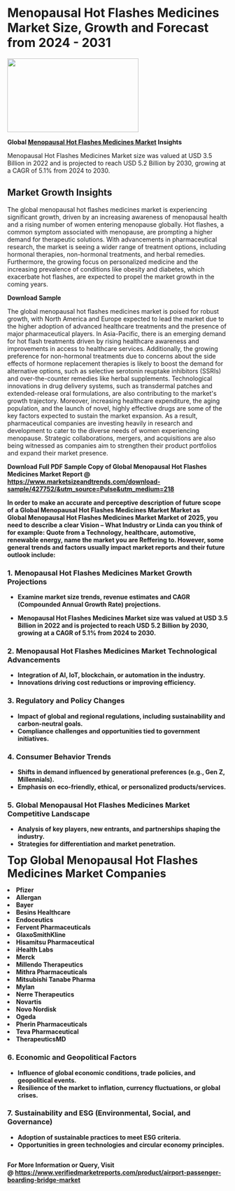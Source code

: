 <H1>Menopausal Hot Flashes Medicines Market Size, Growth and Forecast from 2024 - 2031</H1><img class="aligncenter size-medium wp-image-584254" src="https://thirdeyenews.in/wp-content/uploads/2024/09/Global-Market-Research-300x168.jpeg" alt="" width="300" height="168" /><p><strong>Global&nbsp;<a href="https://www.marketsizeandtrends.com/download-sample/427752/&amp;utm_source=Pulse&amp;utm_medium=218">Menopausal Hot Flashes Medicines Market</a> Insights</strong></p><p>Menopausal Hot Flashes Medicines Market size was valued at USD 3.5 Billion in 2022 and is projected to reach USD 5.2 Billion by 2030, growing at a CAGR of 5.1% from 2024 to 2030.</p><p><h2>Market Growth Insights</h2> <p>The global menopausal hot flashes medicines market is experiencing significant growth, driven by an increasing awareness of menopausal health and a rising number of women entering menopause globally. Hot flashes, a common symptom associated with menopause, are prompting a higher demand for therapeutic solutions. With advancements in pharmaceutical research, the market is seeing a wider range of treatment options, including hormonal therapies, non-hormonal treatments, and herbal remedies. Furthermore, the growing focus on personalized medicine and the increasing prevalence of conditions like obesity and diabetes, which exacerbate hot flashes, are expected to propel the market growth in the coming years.</p> <p><strong>Download Sample</strong></p> <p>The global menopausal hot flashes medicines market is poised for robust growth, with North America and Europe expected to lead the market due to the higher adoption of advanced healthcare treatments and the presence of major pharmaceutical players. In Asia-Pacific, there is an emerging demand for hot flash treatments driven by rising healthcare awareness and improvements in access to healthcare services. Additionally, the growing preference for non-hormonal treatments due to concerns about the side effects of hormone replacement therapies is likely to boost the demand for alternative options, such as selective serotonin reuptake inhibitors (SSRIs) and over-the-counter remedies like herbal supplements. Technological innovations in drug delivery systems, such as transdermal patches and extended-release oral formulations, are also contributing to the market's growth trajectory. Moreover, increasing healthcare expenditure, the aging population, and the launch of novel, highly effective drugs are some of the key factors expected to sustain the market expansion. As a result, pharmaceutical companies are investing heavily in research and development to cater to the diverse needs of women experiencing menopause. Strategic collaborations, mergers, and acquisitions are also being witnessed as companies aim to strengthen their product portfolios and expand their market presence. <p><strong></p><p><span class=""><strong>Download Full PDF Sample Copy of Global Menopausal Hot Flashes Medicines Market Report</strong> @ <a href="https://www.marketsizeandtrends.com/download-sample/427752/&amp;utm_source=Pulse&amp;utm_medium=218" target="_blank">https://www.marketsizeandtrends.com/download-sample/427752/&amp;utm_source=Pulse&amp;utm_medium=218</a></span></p><p>In order to make an accurate and perceptive description of future scope of a Global&nbsp;Menopausal Hot Flashes Medicines Market Market as Global&nbsp;Menopausal Hot Flashes Medicines Market Market of 2025, you need to describe a clear Vision &ndash; What Industry or Linda can you think of for example: Quote from a Technology, healthcare, automotive, renewable energy, name the market you are Reffering to. However, some general trends and factors usually impact market reports and their future outlook include:</p><h3>1.&nbsp;<strong>Menopausal Hot Flashes Medicines Market Growth Projections</strong></h3><ul><li>Examine market size trends, revenue estimates and CAGR (Compounded Annual Growth Rate) projections.</li><li><p>Menopausal Hot Flashes Medicines Market size was valued at USD 3.5 Billion in 2022 and is projected to reach USD 5.2 Billion by 2030, growing at a CAGR of 5.1% from 2024 to 2030.</p></li></ul><h3>2.&nbsp;<strong>Menopausal Hot Flashes Medicines Market Technological Advancements</strong></h3><ul><li>Integration of AI, IoT, blockchain, or automation in the industry.</li><li>Innovations driving cost reductions or improving efficiency.</li></ul><h3>3.&nbsp;<strong>Regulatory and Policy Changes</strong></h3><ul><li>Impact of global and regional regulations, including sustainability and carbon-neutral goals.</li><li>Compliance challenges and opportunities tied to government initiatives.</li></ul><h3>4.&nbsp;<strong>Consumer Behavior Trends</strong></h3><ul><li>Shifts in demand influenced by generational preferences (e.g., Gen Z, Millennials).</li><li>Emphasis on eco-friendly, ethical, or personalized products/services.</li></ul><h3>5.&nbsp;<strong>Global Menopausal Hot Flashes Medicines Market Competitive Landscape</strong></h3><ul><li>Analysis of key players, new entrants, and partnerships shaping the industry.</li><li>Strategies for differentiation and market penetration.</li></ul><p data-pm-slice="1 1 []"><span style="color: inherit; font-family: inherit; font-size: 25px;">Top Global Menopausal Hot Flashes Medicines Market Companies</span></p><div class="" data-test-id=""><p><li>Pfizer</li><li> Allergan</li><li> Bayer</li><li> Besins Healthcare</li><li> Endoceutics</li><li> Fervent Pharmaceuticals</li><li> GlaxoSmithKline</li><li> Hisamitsu Pharmaceutical</li><li> iHealth Labs</li><li> Merck</li><li> Millendo Therapeutics</li><li> Mithra Pharmaceuticals</li><li> Mitsubishi Tanabe Pharma</li><li> Mylan</li><li> Nerre Therapeutics</li><li> Novartis</li><li> Novo Nordisk</li><li> Ogeda</li><li> Pherin Pharmaceuticals</li><li> Teva Pharmaceutical</li><li> TherapeuticsMD</li></p></div><h3>6.&nbsp;<strong>Economic and Geopolitical Factors</strong></h3><ul><li>Influence of global economic conditions, trade policies, and geopolitical events.</li><li>Resilience of the market to inflation, currency fluctuations, or global crises.</li></ul><h3>7.&nbsp;<strong>Sustainability and ESG (Environmental, Social, and Governance)</strong></h3><ul><li>Adoption of sustainable practices to meet ESG criteria.</li><li>Opportunities in green technologies and circular economy principles.</li></ul><h2><strong style="font-size: 14px;">For More Information or Query, Visit @&nbsp;</strong><a style="background-color: #ffffff; font-size: 14px;" href="https://www.marketsizeandtrends.com/report/menopausal-hot-flashes-medicines-market/" target="_blank">https://www.verifiedmarketreports.com/product/airport-passenger-boarding-bridge-market</a></h2>
